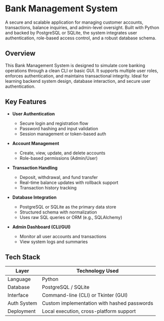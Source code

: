 # Bank Management System

A secure and scalable application for managing customer accounts, transactions, balance inquiries, and admin-level oversight. Built with Python and backed by PostgreSQL or SQLite, the system integrates user authentication, role-based access control, and a robust database schema.

## Overview

This Bank Management System is designed to simulate core banking operations through a clean CLI or basic GUI. It supports multiple user roles, enforces authentication, and maintains transactional integrity. Ideal for learning backend system design, database interaction, and secure user authentication.

## Key Features

- **User Authentication**
  - Secure login and registration flow
  - Password hashing and input validation
  - Session management or token-based auth

- **Account Management**
  - Create, view, update, and delete accounts
  - Role-based permissions (Admin/User)

- **Transaction Handling**
  - Deposit, withdrawal, and fund transfer
  - Real-time balance updates with rollback support
  - Transaction history tracking

- **Database Integration**
  - PostgreSQL or SQLite as the primary data store
  - Structured schema with normalization
  - Uses raw SQL queries or ORM (e.g., SQLAlchemy)

- **Admin Dashboard (CLI/GUI)**
  - Monitor all user accounts and transactions
  - View system logs and summaries

## Tech Stack

| Layer         | Technology Used         |
|---------------|--------------------------|
| Language      | Python                   |
| Database      | PostgreSQL / SQLite      |
| Interface     | Command-line (CLI) or Tkinter (GUI) |
| Auth System   | Custom implementation with hashed passwords |
| Deployment    | Local execution, cross-platform support |



